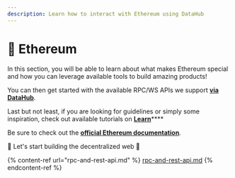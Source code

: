 ```yaml
---
description: Learn how to interact with Ethereum using DataHub
---
```


# 💎 Ethereum

In this section, you will be able to learn about what makes Ethereum special and how you can leverage available tools to build amazing products!

You can then get started with the available RPC/WS APIs we support [**via DataHub**](https://datahub.figment.io).

Last but not least, if you are looking for guidelines or simply some inspiration, check out available tutorials on [**Learn**](https://learn.figment.io/protocols/polygon)****

Be sure to check out the [**official Ethereum documentation**](https://ethereum.org/en/developers/docs/).

🚀 Let's start building the decentralized web 🚀[ ](https://learn.figment.io/network-documentation/polkadot/polkadot-101)

{% content-ref url="rpc-and-rest-api.md" %}
[rpc-and-rest-api.md](rpc-and-rest-api.md)
{% endcontent-ref %}
